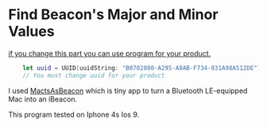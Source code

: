 # Find Beacon's Major and Minor Values


[if you change this part you can use program for your product.](https://github.com/aniltaskiran/find-beacons-major-minor/blob/master/Beacon's%20Major-Minor/ViewController.swift)

```swift
    let uuid = UUID(uuidString: "B0702880-A295-A8AB-F734-031A98A512DE")!
    // You must change uuid for your product
```


I used [MactsAsBeacon](https://github.com/timd/MactsAsBeacon) which is tiny app to turn a Bluetooth LE-equipped Mac into an iBeacon.



This program tested on Iphone 4s Ios 9.

